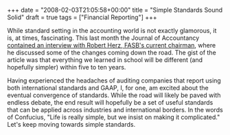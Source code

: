 +++
date = "2008-02-03T21:05:58+00:00"
title = "Simple Standards Sound Solid"
draft = true
tags = ["Financial Reporting"]
+++

While standard setting in the accounting world is not exactly glamorous, it is, at times, fascinating. This last month the Journal of Accountancy [contained an interview with Robert Herz, FASB's current chairman](http://www.aicpa.org/PUBS/JOFA/feb2008/robert_herz_interview.htm), where he discussed some of the changes coming down the road. The gist of the article was that everything we learned in school will be different (and hopefully simpler) within five to ten years. 

Having experienced the headaches of auditing companies that report using both international standards and GAAP, I, for one, am excited about the eventual convergence of standards. While the road will likely be paved with endless debate, the end result will hopefully be a set of useful standards that can be applied across industries and international borders. In the words of Confucius, "Life is really simple, but we insist on making it complicated." Let's keep moving towards simple standards.